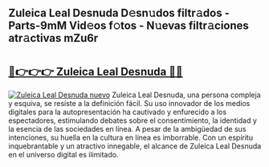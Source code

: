 ## Zuleica Leal Desnuda D𝚎sn𝚞dos filtr𝚊dos - Parts-9mM Vid𝚎os f𝚘tos - N𝚞evas filtr𝚊ciones atr𝚊ctivas mZu6r

# <h2><a href="http://mbcr41n.tromn.icu/?c=Zuleica+Leal+Desnuda">🔗👉👉👉 Zuleica Leal Desnuda 🔗🔗</a></h2>

[![Zuleica Leal Desnuda nuevo](https://i.imgur.com/pEAQMta.gif)](http://mbcr41n.tromn.icu/?c=Zuleica+Leal+Desnuda)
Zuleica Leal Desnuda, una persona compleja y esquiva, se resiste a la definición fácil. Su uso innovador de los medios digitales para la autopresentación ha cautivado y enfurecido a los espectadores, estimulando debates sobre el consentimiento, la identidad y la esencia de las sociedades en línea. A pesar de la ambigüedad de sus intenciones, su huella en la cultura en línea es imborrable. Con un espíritu inquebrantable y un atractivo innegable, el alcance de Zuleica Leal Desnuda en el universo digital es ilimitado.
